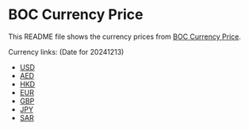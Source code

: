 # BOC Currency Price

This README file shows the currency prices from [BOC Currency Price](https://www.boc.cn/sourcedb/whpj/).

Currency links: (Date for 20241213)

- [USD](https://bocurrencyprice.techina.science/BOC_CURRENCY_PRICE/USD/20241213.json)
- [AED](https://bocurrencyprice.techina.science/BOC_CURRENCY_PRICE/AED/20241213.json)
- [HKD](https://bocurrencyprice.techina.science/BOC_CURRENCY_PRICE/HKD/20241213.json)
- [EUR](https://bocurrencyprice.techina.science/BOC_CURRENCY_PRICE/EUR/20241213.json)
- [GBP](https://bocurrencyprice.techina.science/BOC_CURRENCY_PRICE/GBP/20241213.json)
- [JPY](https://bocurrencyprice.techina.science/BOC_CURRENCY_PRICE/JPY/20241213.json)
- [SAR](https://bocurrencyprice.techina.science/BOC_CURRENCY_PRICE/SAR/20241213.json)
